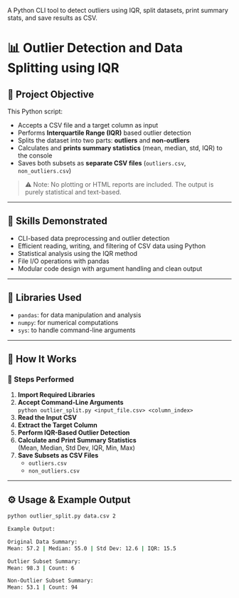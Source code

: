A Python CLI tool to detect outliers using IQR, split datasets, print summary stats, and save results as CSV.

# 📊 Outlier Detection and Data Splitting using IQR

## 📌 Project Objective

This Python script:
- Accepts a CSV file and a target column as input
- Performs **Interquartile Range (IQR)** based outlier detection
- Splits the dataset into two parts: **outliers** and **non-outliers**
- Calculates and **prints summary statistics** (mean, median, std, IQR) to the console
- Saves both subsets as **separate CSV files** (`outliers.csv`, `non_outliers.csv`)

> ⚠️ Note: No plotting or HTML reports are included. The output is purely statistical and text-based.

---

## 🧠 Skills Demonstrated

- CLI-based data preprocessing and outlier detection
- Efficient reading, writing, and filtering of CSV data using Python
- Statistical analysis using the IQR method
- File I/O operations with pandas
- Modular code design with argument handling and clean output

---

## 🧰 Libraries Used

- `pandas`: for data manipulation and analysis  
- `numpy`: for numerical computations  
- `sys`: to handle command-line arguments  

---

## 🚀 How It Works

### 📁 Steps Performed

1. **Import Required Libraries**
2. **Accept Command-Line Arguments**  
   `python outlier_split.py <input_file.csv> <column_index>`
3. **Read the Input CSV**
4. **Extract the Target Column**
5. **Perform IQR-Based Outlier Detection**
6. **Calculate and Print Summary Statistics**  
   (Mean, Median, Std Dev, IQR, Min, Max)
7. **Save Subsets as CSV Files**  
   - `outliers.csv`  
   - `non_outliers.csv`

---

## ⚙️ Usage & Example Output

```bash
python outlier_split.py data.csv 2

```

```bash
Example Output:

Original Data Summary:
Mean: 57.2 | Median: 55.0 | Std Dev: 12.6 | IQR: 15.5

Outlier Subset Summary:
Mean: 98.3 | Count: 6

Non-Outlier Subset Summary:
Mean: 53.1 | Count: 94
```

